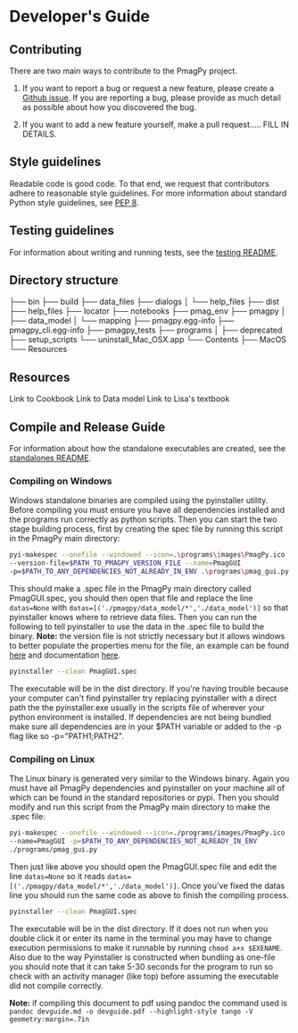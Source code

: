 # Developer's Guide


## Contributing

There are two main ways to contribute to the PmagPy project.
1. If you want to report a bug or request a new feature, please create a [Github issue](https://github.com/PmagPy/PmagPy/issues).  If you are reporting a bug, please provide as much detail as possible about how you discovered the bug.

2. If you want to add a new feature yourself, make a pull request..... FILL IN DETAILS.


## Style guidelines

Readable code is good code.  To that end, we request that contributors adhere to reasonable style guidelines.  For more information about standard Python style guidelines, see [PEP 8](https://www.python.org/dev/peps/pep-0008/).


## Testing guidelines

For information about writing and running tests, see the [testing README](https://github.com/PmagPy/PmagPy/blob/master/pmagpy_tests/README.md).

## Directory structure


├── bin
├── build
├── data\_files
├── dialogs
│   └── help\_files
├── dist
├── help\_files
├── locator
├── notebooks
├── pmag\_env
├── pmagpy
│   ├── data\_model
│   └── mapping
├── pmagpy.egg-info
├── pmagpy\_cli.egg-info
├── pmagpy\_tests
├── programs
│   ├── deprecated
├── setup\_scripts
└── uninstall\_Mac\_OSX.app
    └── Contents
        ├── MacOS
        └── Resources

## Resources

Link to Cookbook
Link to Data model
Link to Lisa's textbook


## Compile and Release Guide

For information about how the standalone executables are created, see the [standalones README](https://github.com/PmagPy/PmagPy/tree/master/setup_scripts).

### Compiling on Windows

Windows standalone binaries are compiled using the pyinstaller utility. Before compiling you must ensure you have all dependencies installed and the programs run correctly as python scripts. Then you can start the two stage building process, first by creating the spec file by running this script in the PmagPy main directory:

```bash
pyi-makespec --onefile --windowed --icon=.\programs\images\PmagPy.ico
--version-file=$PATH_TO_PMAGPY_VERSION_FILE --name=PmagGUI
-p=$PATH_TO_ANY_DEPENDENCIES_NOT_ALREADY_IN_ENV .\programs\pmag_gui.py
```

This should make a .spec file in the PmagPy main directory called PmagGUI.spec, you should then open that file and replace the line `datas=None` with `datas=[('./pmagpy/data_model/*','./data_model')]` so that pyinstaller knows where to retrieve data files. Then you can run the following to tell pyinstaller to use the data in the .spec file to build the binary. **Note:** the version file is not strictly necessary but it allows windows to better populate the properties menu for the file, an example can be found [here](http://stackoverflow.com/questions/14624245/what-does-a-version-file-look-like) and documentation [here](https://msdn.microsoft.com/en-us/library/ff468916(v=vs.85).aspx).

```bash
pyinstaller --clean PmagGUI.spec
```

The executable will be in the dist directory. If you're having trouble because your computer can't find pyinstaller try replacing pyinstaller with a direct path the the pyinstaller.exe usually in the scripts file of wherever your python environment is installed. If dependencies are not being bundled make sure all dependencies are in your $PATH variable or added to the -p flag like so -p="PATH1;PATH2".

### Compiling on Linux

The Linux binary is generated very similar to the Windows binary. Again you must have all PmagPy dependencies and pyinstaller on your machine all of which can be found in the standard repositories or pypi. Then you should modify and run this script from the PmagPy main directory to make the .spec file:

```bash
pyi-makespec --onefile --windowed --icon=./programs/images/PmagPy.ico
--name=PmagGUI -p=$PATH_TO_ANY_DEPENDENCIES_NOT_ALREADY_IN_ENV
./programs/pmag_gui.py
```

Then just like above you should open the PmagGUI.spec file and edit the line `datas=None` so it reads `datas=[('./pmagpy/data_model/*','./data_model')]`. Once you've fixed the datas line you should run the same code as above to finish the compiling process.

```bash
pyinstaller --clean PmagGUI.spec
```

The executable will be in the dist directory. If it does not run when you double click it or enter its name in the terminal you may have to change execution permissions to make it runnable by running `chmod a+x $EXENAME`. Also due to the way Pyinstaller is constructed when bundling as one-file you should note that it can take 5-30 seconds for the program to run so check with an activity manager (like top) before assuming the executable did not compile correctly.

**Note:** if compiling this document to pdf using pandoc the command used is `pandoc devguide.md -o devguide.pdf --highlight-style tango -V geometry:margin=.7in`
